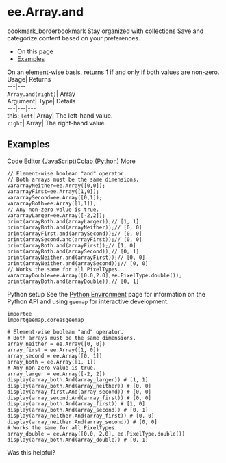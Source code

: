  
#  ee.Array.and
bookmark_borderbookmark Stay organized with collections  Save and categorize content based on your preferences.
  * On this page
  * [Examples](https://developers.google.com/earth-engine/apidocs/ee-array-and#examples)


On an element-wise basis, returns 1 if and only if both values are non-zero. 
Usage| Returns  
---|---  
`Array.and(right)`| Array  
Argument| Type| Details  
---|---|---  
this: `left`| Array| The left-hand value.  
`right`| Array| The right-hand value.  
## Examples
[Code Editor (JavaScript)](https://developers.google.com/earth-engine/apidocs/ee-array-and#code-editor-javascript-sample)[Colab (Python)](https://developers.google.com/earth-engine/apidocs/ee-array-and#colab-python-sample) More
```
// Element-wise boolean "and" operator.
// Both arrays must be the same dimensions.
vararrayNeither=ee.Array([0,0]);
vararrayFirst=ee.Array([1,0]);
vararraySecond=ee.Array([0,1]);
vararrayBoth=ee.Array([1,1]);
// Any non-zero value is true.
vararrayLarger=ee.Array([-2,2]);
print(arrayBoth.and(arrayLarger));// [1, 1]
print(arrayBoth.and(arrayNeither));// [0, 0]
print(arrayFirst.and(arraySecond));// [0, 0]
print(arraySecond.and(arrayFirst));// [0, 0]
print(arrayBoth.and(arrayFirst));// [1, 0]
print(arrayBoth.and(arraySecond));// [0, 1]
print(arrayNeither.and(arrayFirst));// [0, 0]
print(arrayNeither.and(arraySecond));// [0, 0]
// Works the same for all PixelTypes.
vararrayDouble=ee.Array([0.0,2.0],ee.PixelType.double());
print(arrayBoth.and(arrayDouble));// [0, 1]
```
Python setup
See the [ Python Environment](https://developers.google.com/earth-engine/guides/python_install) page for information on the Python API and using `geemap` for interactive development.
```
importee
importgeemap.coreasgeemap
```
```
# Element-wise boolean "and" operator.
# Both arrays must be the same dimensions.
array_neither = ee.Array([0, 0])
array_first = ee.Array([1, 0])
array_second = ee.Array([0, 1])
array_both = ee.Array([1, 1])
# Any non-zero value is true.
array_larger = ee.Array([-2, 2])
display(array_both.And(array_larger)) # [1, 1]
display(array_both.And(array_neither)) # [0, 0]
display(array_first.And(array_second)) # [0, 0]
display(array_second.And(array_first)) # [0, 0]
display(array_both.And(array_first)) # [1, 0]
display(array_both.And(array_second)) # [0, 1]
display(array_neither.And(array_first)) # [0, 0]
display(array_neither.And(array_second)) # [0, 0]
# Works the same for all PixelTypes.
array_double = ee.Array([0.0, 2.0], ee.PixelType.double())
display(array_both.And(array_double)) # [0, 1]
```

Was this helpful?
